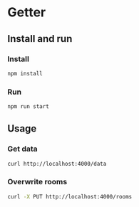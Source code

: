 # Getter

## Install and run

### Install

```bash
npm install
```

### Run

```bash
npm run start
```

## Usage

### Get data

```bash
curl http://localhost:4000/data
```

### Overwrite rooms

```bash
curl -X PUT http://localhost:4000/rooms
```

